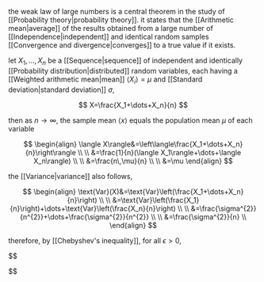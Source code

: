 the weak law of large numbers is a central theorem in the study of [[Probability theory|probability theory]]. it states that the [[Arithmetic mean|average]] of the results obtained from a large number of [[Independence|independent]] and identical random samples [[Convergence and divergence|converges]] to a true value if it exists.

let $X_1,\dots,X_n$ be a [[Sequence|sequence]] of independent and identically [[Probability distribution|distributed]] random variables, each having a [[Weighted arithmetic mean|mean]] $\langle X_i\rangle=\mu$  and [[Standard deviation|standard deviation]] $\sigma$,

$$
X=\frac{X_1+\dots+X_n}{n}
$$

then as $n\rightarrow\infty$, the sample mean $\langle x\rangle$ equals the population mean $\mu$ of each variable

$$
\begin{align}
\langle X\rangle&=\left\langle\frac{X_1+\dots+X_n}{n}\right\rangle \\
\\
&=\frac{1}{n}(\langle X_1\rangle+\dots+\langle X_n\rangle) \\
\\
&=\frac{n\,\mu}{n} \\
\\
&=\mu
\end{align}
$$

the [[Variance|variance]] also follows,

$$
\begin{align}
\text{Var}(X)&=\text{Var}\left(\frac{X_1+\dots+X_n}{n}\right) \\
\\
&=\text{Var}\left(\frac{X_1}{n}\right)+\dots+\text{Var}\left(\frac{X_n}{n}\right) \\
\\
&=\frac{\sigma^{2}}{n^{2}}+\dots+\frac{\sigma^{2}}{n^{2}} \\
\\
&=\frac{\sigma^{2}}{n} \\
\end{align}
$$

therefore, by [[Chebyshev's inequality]], for all $\epsilon>0$,

$$

$$